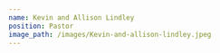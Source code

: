 ```yaml
---
name: Kevin and Allison Lindley
position: Pastor
image_path: /images/Kevin-and-allison-lindley.jpeg
---
```

